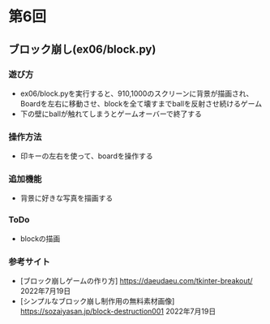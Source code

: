 # 第6回
## ブロック崩し(ex06/block.py)
### 遊び方
- ex06/block.pyを実行すると、910,1000のスクリーンに背景が描画され、Boardを左右に移動させ、blockを全て壊すまでballを反射させ続けるゲーム
- 下の壁にballが触れてしまうとゲームオーバーで終了する
### 操作方法
- 印キーの左右を使って、boardを操作する
### 追加機能
- 背景に好きな写真を描画する 
### ToDo
- blockの描画
### 参考サイト
- [ブロック崩しゲームの作り方] https://daeudaeu.com/tkinter-breakout/ 2022年7月19日
- [シンプルなブロック崩し制作用の無料素材画像] https://sozaiyasan.jp/block-destruction001 2022年7月19日
